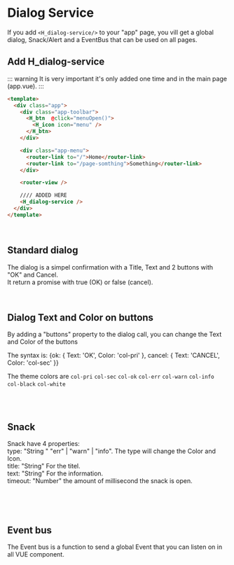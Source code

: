 # Dialog Service

If you add `<H_dialog-service/>` to your "app" page, you vill get a global dialog, Snack/Alert and a EventBus that can be used on all pages.

## Add H_dialog-service

::: warning
It is very important it's only added one time and in the main page (app.vue).
:::

```html
<template>
  <div class="app">
    <div class="app-toolbar">
      <H_btn  @click="menuOpen()">
        <H_icon icon="menu" />
      </H_btn>
    </div>

    <div class="app-menu">
      <router-link to="/">Home</router-link>
      <router-link to="/page-somthing">Something</router-link>
    </div>

    <router-view />

    //// ADDED HERE
    <H_dialog-service />
  </div>
</template>
```

<br>

## Standard dialog

The dialog is a simpel confirmation with a Title, Text and 2 buttons with "OK" and Cancel.<br>
It return a promise with true (OK) or false (cancel).

<hhl-live-editor title="" htmlCode='
      <template>
      <div>
            <H_btn @click="open">Dialog open</H_btn>
      </div>
      </template>
      <script>
      function open() {
         hhl.dialog("I am the Title", "I am the Text !!!!!!!!!!!!!!!!!!!!!!")
          .then(() => {
            alert("You clicked OK");
          })
          .catch(() => {
            alert("You clicked CANCEL");
          });
        }
        return { open }
      </script>
'>
</hhl-live-editor>

<br>

## Dialog Text and Color on buttons

By adding a "buttons" property to the dialog call, you can change the Text and Color of the buttons

The syntax is:
{ok: { Text: 'OK', Color: 'col-pri' }, cancel: { Text: 'CANCEL', Color: 'col-sec' }}

The theme colors are `col-pri` `col-sec` `col-ok` `col-err` `col-warn` `col-info` `col-black` `col-white`<br>
<br>

<hhl-live-editor title="" htmlCode='
      <template>
      <div>
            <H_btn @click="open">Dialog open</H_btn>
      </div>
      </template>
      <script>
      function open() {
         hhl.dialog("Change Text & Color on buttons",
            "By adding a buttons property to the dialog call, you can change the Text and Color of the buttons",
            { ok: { Text: "YES", Color: "col-ok" }, cancel: { Color: "col-err" } })
          .then(() => {
            alert("You clicked OK");
          })
          .catch(() => {
            alert("You clicked CANCEL");
          });
        }
        return { open }
      </script>
'>
</hhl-live-editor>

<br>

## Snack

Snack have 4 properties: <br>
type: "String " "err" | "warn" | "info". The type will change the Color and Icon.<br>
title: "String" For the titel.<br>
text: "String" For the information.<br>
timeout: "Number" the amount of millisecond the snack is open.<br>

<br>

<hhl-live-editor title="" htmlCode='
      <template>
      <div class="flexRow items-center gap-4 flexWrap">
            <H_btn @click="open(`info`)">Snack Info</H_btn>
            <H_btn @click="open(`warn`)">Snack Warning</H_btn>
            <H_btn @click="open(`err`)">Snack Error</H_btn>
      </div>
      </template>
      <script>
        function open(val) {
          hhl.alert(val, "TITLE", "Showing information");
          }
          return { open }
      </script>
'>
</hhl-live-editor>

<br>

## Event bus

The Event bus is a function to send a global Event that you can listen on in all VUE component.

<hhl-live-editor title="" htmlCode='
      <template>
      <div>
            <H_btn @click="send">Send event</H_btn>
      </div>
      </template>
      <script>
        hhl.event.on("SomeUnikName", (payload) => {
          alert(payload);
        });
        function send() {
          hhl.event.emit("SomeUnikName", "Hello from event");
          }
          return { send }
      </script>
'>
</hhl-live-editor>

<br>
